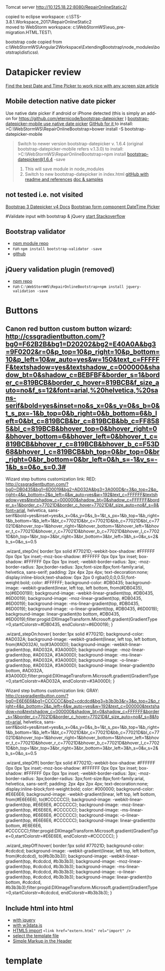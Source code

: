 Tomcat server
http://10.125.18.22:8080/RepairOnlineStatic2/


copied to eclipse workspace: c:\STS-3.8.1.Workspace_2017\RepairOnlineStatic2\
moved to WebStorm workspace: c:\WebStormWS\euo_pre-migration.HTML.TEST\

bootstrap code copied from c:\WebStormWS\Angular2Workspace\ExtendingBootstrap\node_modules\bootstrap\dist\css\

# Datapicker review
[Find the best Date and Time Picker to work nice with any screen size article](https://themekraft.com/find-the-best-date-and-time-picker-to-work-nice-with-any-screen-size/)

## Mobile detection native date picker
Use native date picker if android or iPhone detected (this is simply an add-on for https://github.com/eternicode/bootstrap-datepicker )
[bootstrap-datepicker-mobile use native date picker](http://niftylettuce.com/bootstrap-datepicker-mobile/)
[GitHub for it ](https://github.com/niftylettuce/bootstrap-datepicker-mobile/blob/master/bower.json)
to install: >C:\WebStormWS\RepairOnlineBootstrap>bower install -S bootstrap-datepicker-mobile

> Switch to newer version bootstrap-datepicker v. 1.6.4 (original bootstrap-datepicker-mobile refers v.1.3.0)
> to install: >C:\WebStormWS\RepairOnlineBootstrap>npm install bootstrap-datepicker@1.6.4 -save
>   1. This will save module in node_modules
>   2. Switch to new bootstrap-datepicker in index.html
> [gitHub with readme and references](https://github.com/uxsolutions/bootstrap-datepicker)
> [doc & samples](https://bootstrap-datepicker.readthedocs.io/en/stable/markup.html#input)

## not tested i.e. not visited
[Bootstrap 3 Datepicker v4 Docs](http://eonasdan.github.io/bootstrap-datetimepicker/)
[Bootstrap form component DateTime Picker](http://www.malot.fr/bootstrap-datetimepicker/)

#Validate input with bootstrap & jQuery
[start Stackoverflow](http://stackoverflow.com/questions/18296267/form-validation-with-bootstrap-jquery)


## Bootstrap validator 

- [npm module repo](https://www.npmjs.com/package/bootstrap-validator)
- run `npm install bootstrap-validator -save`
- [github](http://1000hz.github.io/bootstrap-validator/)


## jQuery validation plugin (removed)

- [npm repo](https://www.npmjs.com/package/jquery-validation)
- run `C:\WebStormWS\RepairOnlineBootstrap>npm install jquery-validation -save`


# Buttons
Canon red button custom button wizard:
http://cssgradientbutton.com/?bg0=F62B2B&bg1=D20202&bg2=E40A0A&bg3=9F0202&r=0&p_top=10&p_right=10&p_bottom=10&p_left=10&w_auto=yes&w=150&text_c=FFFFFF&textshadow=yes&textshadow_c=000000&shadow_bt=0&shadow_c=BEBFBF&border_s=1&border_c=819BCB&border_c_hover=819BCB&f_size_auto=no&f_s=12&font=arial,%20helvetica,%20sans-serif&bold=yes&inset=no&s_x=0&s_y=0&s_b=0&t_s_px=-1&b_top=0&b_right=0&b_bottom=6&b_left=0&bt_c=819BCB&br_c=819BCB&bb_c=FF8585&bl_c=819BCB&bhover_top=0&bhover_right=0&bhover_bottom=6&bhover_left=0&bhover_t_c=819BCB&bhover_r_c=819BCB&bhover_b_c=F53D68&bhover_l_c=819BCB&bh_top=0&br_top=0&br_right=0&br_bottom=0&br_left=0&h_s=-1&v_s=-1&b_s=0&o_s=0.3#
---------------------------------------------------------------------------------------------------------------------------------------------------------
Wizard step buttons customization link:
RED: http://cssgradientbutton.com/?bg0=DB0435&bg1=6D0019&bg2=AD032A&bg3=3A000D&r=3&p_top=2&p_right=4&p_bottom=2&p_left=4&w_auto=yes&w=192&text_c=FFFFFF&textshadow=yes&textshadow_c=000000&shadow_bt=0&shadow_c=FFFFFF&border_s=1&border_c=77021D&border_c_hover=77021D&f_size_auto=no&f_s=8&font=arial, helvetica, sans-serif&bold=yes&inset=yes&s_x=0&s_y=0&s_b=1&t_s_px=1&b_top=1&b_right=1&b_bottom=1&b_left=1&bt_c=77021D&br_c=77021D&bb_c=77021D&bl_c=77021D&bhover_top=1&bhover_right=1&bhover_bottom=1&bhover_left=1&bhover_t_c=77021D&bhover_r_c=77021D&bhover_b_c=77021D&bhover_l_c=77021D&bh_top=1&br_top=3&br_right=3&br_bottom=3&br_left=3&h_s=0&v_s=2&b_s=0&o_s=0.5

.wizard_stepOn{
border:1px solid #77021D;-webkit-box-shadow: #FFFFFF 0px 0px 1px inset;-moz-box-shadow: #FFFFFF 0px 0px 1px inset; box-shadow: #FFFFFF 0px 0px 1px inset; -webkit-border-radius: 3px; -moz-border-radius: 3px;border-radius: 3px;font-size:8px;font-family:arial, helvetica, sans-serif; padding: 2px 4px 2px 4px; text-decoration:none; display:inline-block;text-shadow: 0px 2px 0 rgba(0,0,0,0.5);font-weight:bold; color: #FFFFFF;
 background-color: #DB0435; background-image: -webkit-gradient(linear, left top, left bottom, from(#DB0435), to(#6D0019));
 background-image: -webkit-linear-gradient(top, #DB0435, #6D0019);
 background-image: -moz-linear-gradient(top, #DB0435, #6D0019);
 background-image: -ms-linear-gradient(top, #DB0435, #6D0019);
 background-image: -o-linear-gradient(top, #DB0435, #6D0019);
 background-image: linear-gradient(to bottom, #DB0435, #6D0019);filter:progid:DXImageTransform.Microsoft.gradient(GradientType=0,startColorstr=#DB0435, endColorstr=#6D0019);
}

.wizard_stepOn:hover{
 border:1px solid #77021D;
 background-color: #AD032A; background-image: -webkit-gradient(linear, left top, left bottom, from(#AD032A), to(#3A000D));
 background-image: -webkit-linear-gradient(top, #AD032A, #3A000D);
 background-image: -moz-linear-gradient(top, #AD032A, #3A000D);
 background-image: -ms-linear-gradient(top, #AD032A, #3A000D);
 background-image: -o-linear-gradient(top, #AD032A, #3A000D);
 background-image: linear-gradient(to bottom, #AD032A, #3A000D);filter:progid:DXImageTransform.Microsoft.gradient(GradientType=0,startColorstr=#AD032A, endColorstr=#3A000D);
}


Wizard step buttons customization link:
GRAY: http://cssgradientbutton.com/?bg0=E6E6E6&bg1=CCCCCC&bg2=cdcdcd&bg3=b3b3b3&r=3&p_top=2&p_right=4&p_bottom=2&p_left=4&w_auto=yes&w=192&text_c=000000&textshadow=no&textshadow_c=000000&shadow_bt=0&shadow_c=FFFFFF&border_s=1&border_c=77021D&border_c_hover=77021D&f_size_auto=no&f_s=8&font=arial, helvetica, sans-serif&bold=yes&inset=yes&s_x=0&s_y=0&s_b=1&t_s_px=1&b_top=1&b_right=1&b_bottom=1&b_left=1&bt_c=77021D&br_c=77021D&bb_c=77021D&bl_c=77021D&bhover_top=1&bhover_right=1&bhover_bottom=1&bhover_left=1&bhover_t_c=77021D&bhover_r_c=77021D&bhover_b_c=77021D&bhover_l_c=77021D&bh_top=1&br_top=3&br_right=3&br_bottom=3&br_left=3&h_s=0&v_s=2&b_s=0&o_s=0.5

.wizard_stepOff{
border:1px solid #77021D;-webkit-box-shadow: #FFFFFF 0px 0px 1px inset;-moz-box-shadow: #FFFFFF 0px 0px 1px inset; box-shadow: #FFFFFF 0px 0px 1px inset; -webkit-border-radius: 3px; -moz-border-radius: 3px;border-radius: 3px;font-size:8px;font-family:arial, helvetica, sans-serif; padding: 2px 4px 2px 4px; text-decoration:none; display:inline-block;font-weight:bold; color: #000000;
 background-color: #E6E6E6; background-image: -webkit-gradient(linear, left top, left bottom, from(#E6E6E6), to(#CCCCCC));
 background-image: -webkit-linear-gradient(top, #E6E6E6, #CCCCCC);
 background-image: -moz-linear-gradient(top, #E6E6E6, #CCCCCC);
 background-image: -ms-linear-gradient(top, #E6E6E6, #CCCCCC);
 background-image: -o-linear-gradient(top, #E6E6E6, #CCCCCC);
 background-image: linear-gradient(to bottom, #E6E6E6, #CCCCCC);filter:progid:DXImageTransform.Microsoft.gradient(GradientType=0,startColorstr=#E6E6E6, endColorstr=#CCCCCC);
}

.wizard_stepOff:hover{
 border:1px solid #77021D;
 background-color: #cdcdcd; background-image: -webkit-gradient(linear, left top, left bottom, from(#cdcdcd), to(#b3b3b3));
 background-image: -webkit-linear-gradient(top, #cdcdcd, #b3b3b3);
 background-image: -moz-linear-gradient(top, #cdcdcd, #b3b3b3);
 background-image: -ms-linear-gradient(top, #cdcdcd, #b3b3b3);
 background-image: -o-linear-gradient(top, #cdcdcd, #b3b3b3);
 background-image: linear-gradient(to bottom, #cdcdcd, #b3b3b3);filter:progid:DXImageTransform.Microsoft.gradient(GradientType=0,startColorstr=#cdcdcd, endColorstr=#b3b3b3);
}

## Include html into html

- [with jquery](http://stackoverflow.com/questions/8988855/include-another-html-file-in-a-html-file)
- [with w3data.js](http://www.w3schools.com/howto/howto_html_include.asp)
- [HTML5 import](https://www.html5rocks.com/en/tutorials/webcomponents/imports/)  `<link href="extern.html" rel="import" />`
- [select the template file](http://www.hongkiat.com/blog/html-import/)
- [Simple Markup in the Header](http://www.noupe.com/development/html5-imports-import-html-files-into-html-files-83467.html)


# template 

<!--
< DOCTYPE html>
<html lang="en">
<head>
    <meta charset="UTF-8">
    <title>Title</title>
</head>
<body>
</body>
</html>-->
